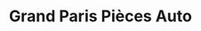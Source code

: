 ---
title: "Grand Paris Pièces Auto"
url: /le-perreux-sur-marne/grand-paris-pieces-auto/
shop: pièces de voitures
---